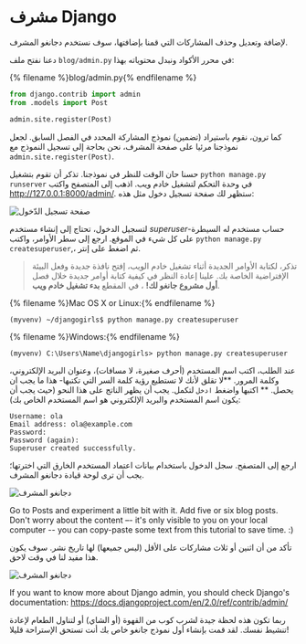 # مشرف Django

لإضافة وتعديل وحذف المشاركات التي قمنا بإضافتها، سوف نستخدم دجانغو المشرف.

دعنا نفتح ملف `blog/admin.py` في محرر الأكواد ونبدل محتوياته بهذا:

{% filename %}blog/admin.py{% endfilename %}

```python
from django.contrib import admin
from .models import Post

admin.site.register(Post)
```

كما ترون، نقوم باستيراد (تضمين) نموذج المشاركة المحدد في الفصل السابق. لجعل نموذجنا مرئيا على صفحة المشرف، نحن بحاجة إلى تسجيل النموذج مع `admin.site.register(Post)`.

حسنا حان الوقت للنظر في نموذجنا. تذكر أن تقوم بتشغيل `python manage.py runserver` في وحدة التحكم لتشغيل خادم ويب. اذهب إلى المتصفح واكتب http://127.0.0.1:8000/admin/. ستظهر لك صفحة تسجيل دخول مثل هذه:

![صفحة تسجيل الدّخول](images/login_page2.png)

لتسجيل الدخول، تحتاج إلى إنشاء مستخدم *superuser*-حساب مستخدم له السيطرة على كل شيء في الموقع. ارجع إلى سطر الأوامر، واكتب `python manage.py createsuperuser`,، ثم اضغط على إنتر.

> تذكر، لكتابة الأوامر الجديدة أثناء تشغيل خادم الويب، إفتح نافذة جديدة وفعل البيئة الإفتراضية الخاصة بك. علينا إعادة النظر في كيفية كتابة أوامر جديدة خلال فصل **أول مشروع جانغو لك!** ، في المقطع **بدء تشغيل خادم ويب**.

{% filename %}Mac OS X or Linux:{% endfilename %}

    (myvenv) ~/djangogirls$ python manage.py createsuperuser
    

{% filename %}Windows:{% endfilename %}

    (myvenv) C:\Users\Name\djangogirls> python manage.py createsuperuser
    

عند الطلب، اكتب اسم المستخدم (أحرف صغيرة، لا مسافات)، وعنوان البريد الإلكتروني، وكلمة المرور. **لا تقلق لأنك لا تستطيع رؤية كلمة السر التي تكتبها- هذا ما يجب ان يحصل. ** اكتبها واضغط `ادخل` لتكمل. يجب أن يظهر الناتج على هذا النحو (حيث يجب أن يكون اسم المستخدم والبريد الإلكتروني هو اسم المستخدم الخاص بك):

    Username: ola
    Email address: ola@example.com
    Password:
    Password (again):
    Superuser created successfully.
    

ارجع إلى المتصفح. سجل الدخول باستخدام بيانات اعتماد المستخدم الخارق التي اخترتها؛ يجب أن ترى لوحة قيادة دجانغو المشرف.

![دجانغو المشرف](images/django_admin3.png)

Go to Posts and experiment a little bit with it. Add five or six blog posts. Don't worry about the content –- it's only visible to you on your local computer -- you can copy-paste some text from this tutorial to save time. :)

تأكد من أن اثنين أو ثلاث مشاركات على الأقل (ليس جميعها) لها تاريخ نشر. سوف يكون هذا مفيد لنا في وقت لاحق.

![دجانغو المشرف](images/edit_post3.png)

If you want to know more about Django admin, you should check Django's documentation: https://docs.djangoproject.com/en/2.0/ref/contrib/admin/

ربما تكون هذه لحظة جيدة لشرب كوب من القهوة (أو الشاي) أو لتناول الطعام لإعادة تنشيط نفسك. لقد قمت بإنشاء أول نموذج جانغو خاص بك أنت تستحق الإستراحة قليلا!